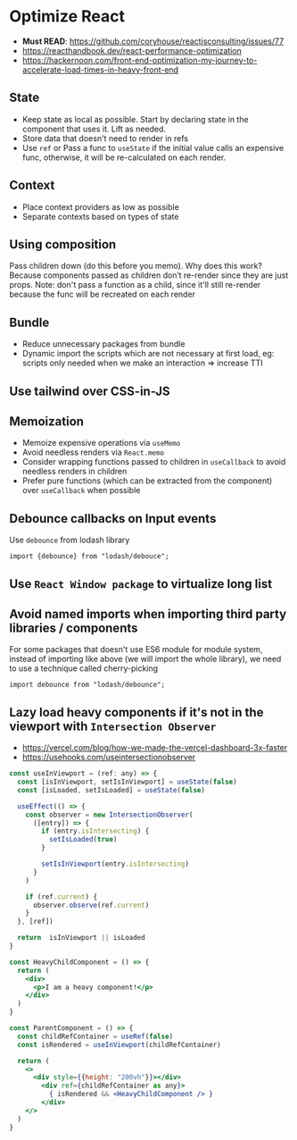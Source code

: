 # Optimize React

- **Must READ**: <https://github.com/coryhouse/reactjsconsulting/issues/77>
- <https://reacthandbook.dev/react-performance-optimization>
- <https://hackernoon.com/front-end-optimization-my-journey-to-accelerate-load-times-in-heavy-front-end>

## State

- Keep state as local as possible. Start by declaring state in the component that uses it. Lift as needed.
- Store data that doesn't need to render in refs
- Use `ref` or Pass a func to `useState` if the initial value calls an expensive func, otherwise, it will be re-calculated on each render.

## Context

- Place context providers as low as possible
- Separate contexts based on types of state

## Using composition

Pass children down (do this before you memo). Why does this work? Because components passed as children don’t re-render since they are just props. Note: don't pass a function as a child, since it'll still re-render because the func will be recreated on each render

## Bundle

- Reduce unnecessary packages from bundle
- Dynamic import the scripts which are not necessary at first load, eg: scripts only needed when we make an interaction => increase TTI

## Use tailwind over CSS-in-JS

## Memoization

- Memoize expensive operations via `useMemo`
- Avoid needless renders via `React.memo`
- Consider wrapping functions passed to children in `useCallback` to avoid needless renders in children
- Prefer pure functions (which can be extracted from the component) over `useCallback` when possible

## Debounce callbacks on Input events

Use `debounce` from lodash library

`import {debounce} from "lodash/debouce";`

## Use `React Window package` to virtualize long list

## Avoid named imports when importing third party libraries / components

For some packages that doesn't use ES6 module for module system, instead of importing like above (we will import the whole library), we need to use a technique called cherry-picking

`import debounce from "lodash/debounce";`

## Lazy load heavy components if it's not in the viewport with `Intersection Observer`

- <https://vercel.com/blog/how-we-made-the-vercel-dashboard-3x-faster>
- <https://usehooks.com/useintersectionobserver>

```jsx
const useInViewport = (ref: any) => {
  const [isInViewport, setIsInViewport] = useState(false)
  const [isLoaded, setIsLoaded] = useState(false)

  useEffect(() => {
    const observer = new IntersectionObserver(
      ([entry]) => {
        if (entry.isIntersecting) {
          setIsLoaded(true)
        }

        setIsInViewport(entry.isIntersecting)
      }
    )

    if (ref.current) {
      observer.observe(ref.current)
    }
  }, [ref])

  return  isInViewport || isLoaded
}

const HeavyChildComponent = () => {
  return (
    <div>
      <p>I am a heavy component!</p>
    </div>
  )
}

const ParentComponent = () => {
  const childRefContainer = useRef(false)
  const isRendered = useInViewport(childRefContainer)

  return (
    <>
      <div style={{height: "200vh"}}></div>
        <div ref={childRefContainer as any}>
          { isRendered && <HeavyChildComponent /> }
        </div>
    </>
  )
}
```